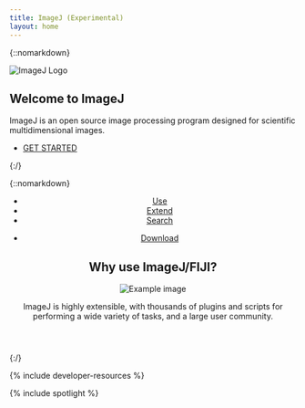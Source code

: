```yaml
---
title: ImageJ (Experimental)
layout: home
---
```


<!-- Header -->
{::nomarkdown}
    <section id="header">
        <div class="inner">
            <img src="images/logo/ij_logo_shadow_600dpi.png" alt="ImageJ Logo" class="image-header">
            <h1>Welcome to <strong>ImageJ</strong></h1>
            <p>ImageJ is an open source image processing program designed for scientific
                multidimensional images.
            </p>
            <ul class="actions special">
                <li><a href="#one" class="button scrolly">GET STARTED</a></li>
            </ul>
        </div>
    </section>
{:/}

<!--ImageJ Introduction -->
{::nomarkdown}
    <section id="one" class="main style1">
        <div class="container">
            <div class="row gtr-150">
                <div class="col-12 col-12-medium">
                    <header class="major">
                        <ul class = "actions special">
                            <li><a href="/learn" class="button icon solid fa-cogs">Use</a></li>
                            <li><a href="/Development" class="button icon solid fa-wrench">Extend</a></li>
                            <li><a href="/search" class="button icon solid fa-search">Search</a></li>
                        </ul>
                        <ul class = "actions special">
                            <li><a href="https://imagej.net/Downloads" class="button icon solid fa-download">Download</a></li>
                        </ul>
                        <h2>Why use ImageJ/FIJI?</h2>
                        <div class="col-6 col-12-medium imp-medium">
                            <span class="image fit"><img src="images/imagej_sample_2.png" alt="Example image"></span>
                            <p>ImageJ is highly extensible, with thousands of plugins and scripts for performing a wide variety of tasks, and a large user community.</p>
                        </div>
                    </header>
                </div>
            </div>
        </div>
    </section>
{:/}

<!-- Devloper resources -->

{% include developer-resources %}

<!-- Spotlight -->

{% include spotlight %}
